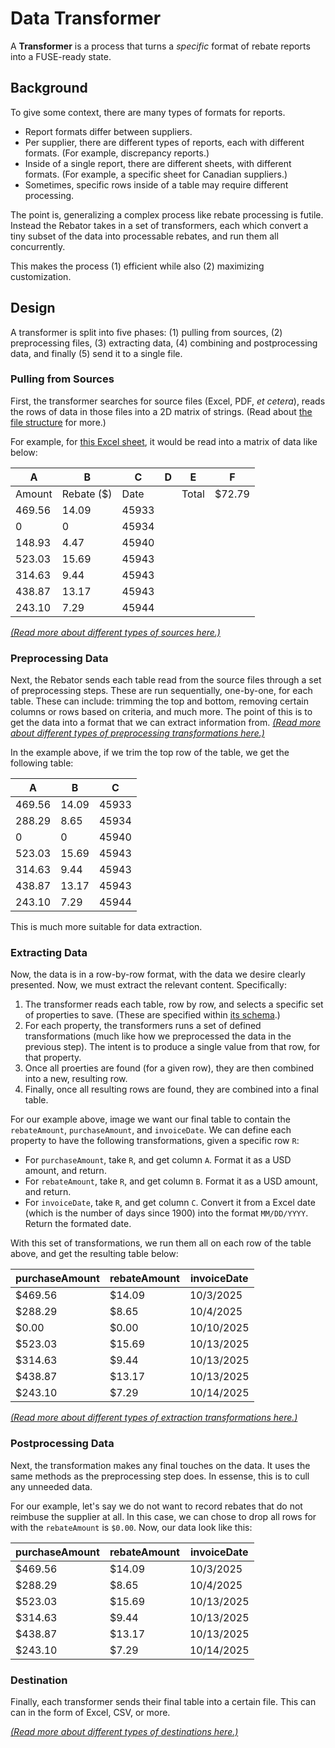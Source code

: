 # Data Transformer

A **Transformer** is a process that turns a *specific* format of rebate reports into a FUSE-ready state.

## Background

To give some context, there are many types of formats for reports.

- Report formats differ between suppliers.
- Per supplier, there are different types of reports, each with different formats. (For example, discrepancy reports.)
- Inside of a single report, there are different sheets, with different formats. (For example, a specific sheet for Canadian suppliers.)
- Sometimes, specific rows inside of a table may require different processing.

The point is, generalizing a complex process like rebate processing is futile. Instead the Rebator takes in a set of transformers, each which convert a tiny subset of the data into processable rebates, and run them all concurrently.

This makes the process (1) efficient while also (2) maximizing customization.

## Design

A transformer is split into five phases: (1) pulling from sources, (2) preprocessing files, (3) extracting data, (4) combining and postprocessing data, and finally (5) send it to a single file.

### Pulling from Sources

First, the transformer searches for source files (Excel, PDF, *et cetera*), reads the rows of data in those files into a 2D matrix of strings. (Read about [the file structure](../structure.md) for more.)

For example, for [this Excel sheet](./example.xlsx), it would be read into a matrix of data like below:

| A      | B          | C     | D   | E     | F      |
| ------ | ---------- | ----- | --- | ----- | ------ |
| Amount | Rebate ($) | Date  |     | Total | $72.79 |
| 469.56 | 14.09      | 45933 |     |       |        |
| 0      | 0          | 45934 |     |       |        |
| 148.93 | 4.47       | 45940 |     |       |        |
| 523.03 | 15.69      | 45943 |     |       |        |
| 314.63 | 9.44       | 45943 |     |       |        |
| 438.87 | 13.17      | 45943 |     |       |        |
| 243.10 | 7.29       | 45944 |     |       |        |

*[(Read more about different types of sources here.)](./sources.md)*

### Preprocessing Data

Next, the Rebator sends each table read from the source files through a set of preprocessing steps. These are run sequentially, one-by-one, for each table. These can include: trimming the top and bottom, removing certain columns or rows based on criteria, and much more. The point of this is to get the data into a format that we can extract information from. *[(Read more about different types of preprocessing transformations here.)](./preprocessing.md)*

In the example above, if we trim the top row of the table, we get the following table:

| A      | B     | C     |
| ------ | ----- | ----- |
| 469.56 | 14.09 | 45933 |
| 288.29 | 8.65  | 45934 |
| 0      | 0     | 45940 |
| 523.03 | 15.69 | 45943 |
| 314.63 | 9.44  | 45943 |
| 438.87 | 13.17 | 45943 |
| 243.10 | 7.29  | 45944 |

This is much more suitable for data extraction.

### Extracting Data

Now, the data is in a row-by-row format, with the data we desire clearly presented. Now, we must extract the relevant content. Specifically:

1. The transformer reads each table, row by row, and selects a specific set of properties to save. (These are specified within [its schema](../shema.md).)
2. For each property, the transformers runs a set of defined transformations (much like how we preprocessed the data in the previous step). The intent is to produce a single value from that row, for that property.
3. Once all proerties are found (for a given row), they are then combined into a new, resulting row.
4. Finally, once all resulting rows are found, they are combined into a final table.

For our example above, image we want our final table to contain the `rebateAmount`, `purchaseAmount`, and `invoiceDate`. We can define each property to have the following transformations, given a specific row `R`:

- For `purchaseAmount`, take `R`, and get column `A`. Format it as a USD amount, and return.
- For `rebateAmount`, take `R`, and get column `B`. Format it as a USD amount, and return.
- For `invoiceDate`, take `R`, and get column `C`. Convert it from a Excel date (which is the number of days since 1900) into the format `MM/DD/YYYY`. Return the formated date.

With this set of transformations, we run them all on each row of the table above, and get the resulting table below:

| purchaseAmount | rebateAmount | invoiceDate |
| -------------- | ------------ | ----------- |
| $469.56        | $14.09       | 10/3/2025   |
| $288.29        | $8.65        | 10/4/2025   |
| $0.00          | $0.00        | 10/10/2025  |
| $523.03        | $15.69       | 10/13/2025  |
| $314.63        | $9.44        | 10/13/2025  |
| $438.87        | $13.17       | 10/13/2025  |
| $243.10        | $7.29        | 10/14/2025  |

*[(Read more about different types of extraction transformations here.)](./extraction.md)*

### Postprocessing Data

Next, the transformation makes any final touches on the data. It uses the same methods as the preprocessing step does. In essense, this is to cull any unneeded data.

For our example, let's say we do not want to record rebates that do not reimbuse the supplier at all. In this case, we can chose to drop all rows for with the `rebateAmount` is `$0.00`. Now, our data look like this:

| purchaseAmount | rebateAmount | invoiceDate |
| -------------- | ------------ | ----------- |
| $469.56        | $14.09       | 10/3/2025   |
| $288.29        | $8.65        | 10/4/2025   |
| $523.03        | $15.69       | 10/13/2025  |
| $314.63        | $9.44        | 10/13/2025  |
| $438.87        | $13.17       | 10/13/2025  |
| $243.10        | $7.29        | 10/14/2025  |

### Destination

Finally, each transformer sends their final table into a certain file. This can can in the form of Excel, CSV, or more.

*[(Read more about different types of destinations here.)](./destination.md)*
